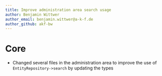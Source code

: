 ```yaml
---
title: Improve administration area search usage
author: Benjamin Wittwer
author_email: benjamin.wittwer@a-k-f.de
author_github: akf-bw
---
```

# Core
* Changed several files in the administration area to improve the use of `EntityRepository->search` by updating the types